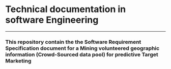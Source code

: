 # Technical documentation in software Engineering
---
### This repository contain the the Software Requirement Specification document for a Mining volunteered geographic information (Crowd-Sourced data pool) for predictive Target Marketing

